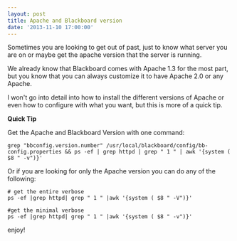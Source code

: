 ```yaml
---
layout: post
title: Apache and Blackboard version
date: '2013-11-10 17:00:00'
---
```


Sometimes you are looking to get out of past, just to know what server you are on or maybe get the apache version that the server is running.

We already know that Blackboard comes with Apache 1.3 for the most part, but you know that you can always customize it to have Apache 2.0 or any Apache.

I won't go into detail into how to install the different versions of Apache or even how to configure with what you want, but this is more of a quick tip.

**Quick Tip**

Get the Apache and Blackboard Version with one command:

	grep "bbconfig.version.number" /usr/local/blackboard/config/bb-config.properties && ps -ef | grep httpd | grep " 1 " | awk '{system ( $8 " -v")}'

Or if you are looking for only the Apache version you can do any of the following:

	# get the entire verbose
	ps -ef |grep httpd| grep " 1 " |awk '{system ( $8 " -V")}'
 
	#get the minimal verbose
	ps -ef |grep httpd| grep " 1 " |awk '{system ( $8 " -v")}'
    
enjoy!